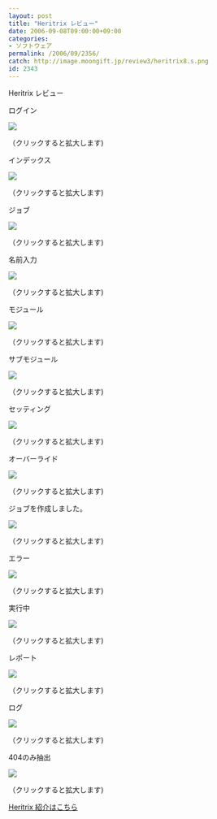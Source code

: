 ```yaml
---
layout: post
title: "Heritrix レビュー"
date: 2006-09-08T09:00:00+09:00
categories:
- ソフトウェア
permalink: /2006/09/2356/
catch: http://image.moongift.jp/review3/heritrix8.s.png
id: 2343
---
```

Heritrix レビュー  
<!--more-->

ログイン

  

[![](http://image.moongift.jp/review3/heritrix1.s.png)](http://image.moongift.jp/review3/heritrix1.png)  
  
（クリックすると拡大します)

  

インデックス

  

[![](http://image.moongift.jp/review3/heritrix2.s.png)](http://image.moongift.jp/review3/heritrix2.png)  
  
（クリックすると拡大します)

  

ジョブ

  

[![](http://image.moongift.jp/review3/heritrix3.s.png)](http://image.moongift.jp/review3/heritrix3.png)  
  
（クリックすると拡大します)

  

名前入力

  

[![](http://image.moongift.jp/review3/heritrix4.s.png)](http://image.moongift.jp/review3/heritrix4.png)  
  
（クリックすると拡大します)

  

モジュール

  

[![](http://image.moongift.jp/review3/heritrix6.s.png)](http://image.moongift.jp/review3/heritrix6.png)  
  
（クリックすると拡大します)

  

サブモジュール

  

[![](http://image.moongift.jp/review3/heritrix7.s.png)](http://image.moongift.jp/review3/heritrix7.png)  
  
（クリックすると拡大します)

  

セッティング

  

[![](http://image.moongift.jp/review3/heritrix5.s.png)](http://image.moongift.jp/review3/heritrix5.png)  
  
（クリックすると拡大します)

  

オーバーライド

  

[![](http://image.moongift.jp/review3/heritrix8.s.png)](http://image.moongift.jp/review3/heritrix8.png)  
  
（クリックすると拡大します)

  

ジョブを作成しました。

  

[![](http://image.moongift.jp/review3/heritrix9.s.png)](http://image.moongift.jp/review3/heritrix9.png)  
  
（クリックすると拡大します)

  

エラー

  

  

[![](http://image.moongift.jp/review3/heritrix10.s.png)](http://image.moongift.jp/review3/heritrix10.png)  
  
（クリックすると拡大します)

  

実行中

  

[![](http://image.moongift.jp/review3/heritrix11.s.png)](http://image.moongift.jp/review3/heritrix11.png)  
  
（クリックすると拡大します)

  

レポート

  

[![](http://image.moongift.jp/review3/heritrix12.s.png)](http://image.moongift.jp/review3/heritrix12.png)  
  
（クリックすると拡大します)

  

ログ

  

[![](http://image.moongift.jp/review3/heritrix13.s.png)](http://image.moongift.jp/review3/heritrix13.png)  
  
（クリックすると拡大します)

  

404のみ抽出

  

[![](http://image.moongift.jp/review3/heritrix14.s.png)](http://image.moongift.jp/review3/heritrix14.png)  
  
（クリックすると拡大します)

  

[Heritrix 紹介はこちら](http://oss.moongift.jp/intro/i-2355.html)

